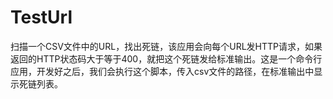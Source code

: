 # TestUrl
扫描一个CSV文件中的URL，找出死链，该应用会向每个URL发HTTP请求，如果返回的HTTP状态码大于等于400，就把这个死链发给标准输出。这是一个命令行应用，开发好之后，我们会执行这个脚本，传入csv文件的路径，在标准输出中显示死链列表。
